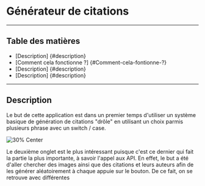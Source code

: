 # Générateur de citations

---

## Table des matières

- [Description] {#description}
- [Comment cela fonctionne ?] {#Comment-cela-fontionne-?}
- [Description] {#description}
- [Description] {#description}

---

## Description

Le but de cette application est dans un premier temps d'utiliser un système basique de génération de citations "drôle" en utilisant un choix parmis plusieurs phrase avec un switch / case. 

![30% Center](PremierePage.png)

Le deuxième onglet est le plus intéressant puisque c'est ce dernier qui fait la partie la plus importante, à savoir l'appel aux API. 
En effet, le but a été d'aller chercher des images ainsi que des citations et leurs auteurs afin de les générer aléatoirement à chaque appuie sur le bouton. 
De ce fait, on se retrouve avec différentes 
